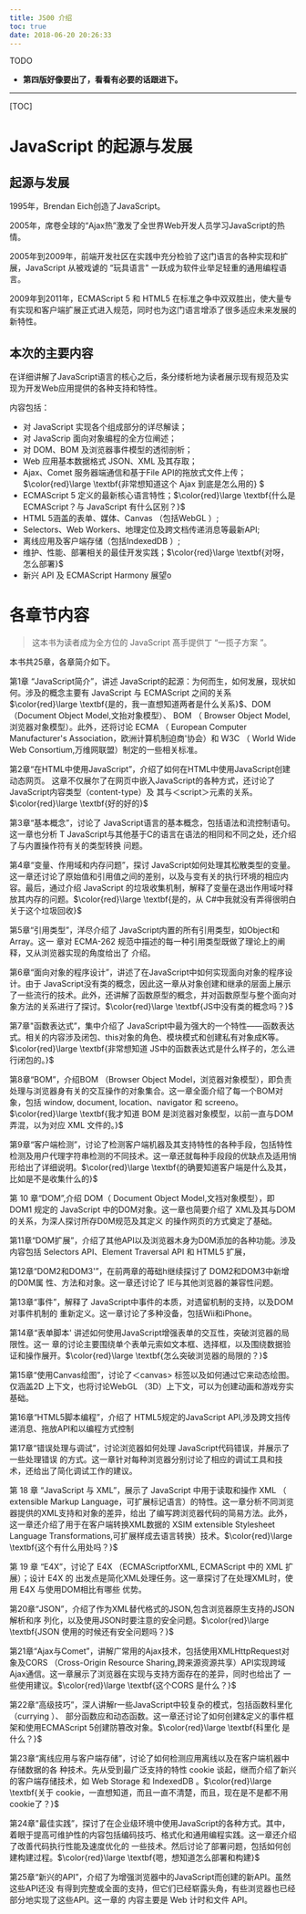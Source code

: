 ```yaml
---
title: JS00 介绍
toc: true
date: 2018-06-20 20:26:33
---
```

TODO

* **第四版好像要出了，看看有必要的话跟进下。**

------

[TOC]

# JavaScript 的起源与发展

## 起源与发展

1995年，Brendan Eich创造了JavaScript。

2005年，席卷全球的“Ajax热”激发了全世界Web开发人员学习JavaScript的热情。

2005年到2009年，前端开发社区在实践中充分检验了这门语言的各种实现和扩展，JavaScript 从被戏谑的 “玩具语言" 一跃成为软件业举足轻重的通用编程语言。

2009年到2011年，ECMAScript 5 和 HTML5 在标准之争中双双胜出，使大量专有实现和客户端扩展正式进入规范，同时也为这门语言增添了很多适应未来发展的新特性。

## 本次的主要内容

在详细讲解了JavaScript语言的核心之后，条分缕析地为读者展示现有规范及实现为开发Web应用提供的各种支持和特性。

内容包括：

- 对 JavaScript 实现各个组成部分的详尽解读；
- 对 JavaScrip 面向对象编程的全方位阐述；
- 对 DOM、BOM 及浏览器事件模型的透彻剖析；
- Web 应用基本数据格式 JSON、XML 及其存取；
- Ajax、Comet 服务器端通信和基于File API的拖放式文件上传；$\color{red}\large \textbf{非常想知道这个 Ajax 到底是怎么用的} $
- ECMAScript 5 定义的最新核心语言特性；$\color{red}\large \textbf{什么是ECMAScript？与 JavaScript 有什么区别？}$
- HTML 5涵盖的表单、媒体、Canvas （包括WebGL ）;
- Selectors、Web Workers、地理定位及跨文档传递消息等最新API;
- 离线应用及客户端存储（包括IndexedDB ）;
- 维护、性能、部署相关的最佳开发实践；$\color{red}\large \textbf{对呀，怎么部署}$
- 新兴 API 及 ECMAScript Harmony 展望o



# 各章节内容

> 这本书为读者成为全方位的 JavaScript 髙手提供丁  “一揽子方案 ”。

本书共25章，各章简介如下。

第1章 “JavaScript简介”，讲述 JavaScript的起源：为何而生，如何发展，现状如何。涉及的概念主要有 JavaScript 与 ECMAScript 之间的关系$\color{red}\large \textbf{是的，我一直想知道两者是什么关系}$、DOM （Document Object Model,文抬对象模型）、 BOM （ Browser Object Model,浏览器对象模型）。此外，还将讨论 ECMA （ European Computer Manufacturer's Association，欧洲计算机制迫商'协会）和 W3C （ World Wide Web Consortium,万维网联盟）制定的一些相关标准。

第2章“在HTML中使用JavaScript”，介绍了如何在HTML中使用JavaScript创建动态网页。 这章不仅展尔了在网页中嵌入JavaScript的各种方式，还讨论了 JavaScript内容类型（content-type）及 其与＜script＞元素的关系。$\color{red}\large \textbf{好的好的}$

第3章“基本概念”，讨论了 JavaScript语言的基本概念，包括语法和流控制语句。这一章也分析 T JavaScript与其他基于C的语言在语法的相同和不同之处，还介绍了与内置操作符有关的类型转换 问题。

第4章“变量、作用域和内存问题”，探讨 JavaScript如何处理其松散类型的变量。这一章还讨论了原始值和引用值之间的差别，以及与变有关的执行环境的相应内容。最后，通过介绍 JavaScript 的垃圾收集机制，解释了变量在退出作用域吋释放其内存的问题。$\color{red}\large \textbf{是的，从 C#中我就没有弄得很明白关于这个垃圾回收}$

第5章“引用类型”，洋尽介绍了 JavaScript内置的所有引用类型，如Object和Array。这一 章对 ECMA-262 规范中描述的每一种引用类型既做了理论上的阐释，又从浏览器实现的角度给出了 介绍。

第6章“面向对象的程序设计”，讲述了在JavaScript中如何实现面向对象的程序设计。由于 JavaScript没有类的概念，因此这一章从对象创建和继承的层面上展示了一些流行的技术。此外，还讲解了函数原型的概念，并对函数原型与整个面向对象方法的关系进行了探讨。$\color{red}\large \textbf{JS中没有类的概念吗？}$

第7章"函数表达式”，集中介绍了 JavaScript中最为强大的一个特性——函数表达式。相关的内容涉及闭包、this对象的角色、模块模式和创建私有对象成K等。$\color{red}\large \textbf{非常想知道 JS中的函数表达式是什么样子的，怎么进行闭包的。}$

第8章“BOM”，介绍BOM （Browser Object Model，浏览器对象模型），即负责处理与浏览器身有关的交互操作的对象集合。这一章全面介绍了每一个BOM对象，包括 window, document, location、navigator 和 screeno。$\color{red}\large \textbf{我才知道 BOM 是浏览器对象模型，以前一直与DOM弄混，以为对应 XML 文件的。}$

第9章“客户端检测”，讨论了检测客户端机器及其支持特性的各种手段，包括特性检测及用户代理字符串检测的不同技术。这一章还就每种手段段的优缺点及适用悄形给出了详细说明。$\color{red}\large \textbf{的确要知道客户端是什么及其，比如是不是收集什么的}$

第 10 章“DOM”,介绍 DOM（ Document Object Model,文裆对象模型），即 DOM1 规定的 JavaScript 中的DOM对象。这一章也简要介绍了 XML及其与DOM的关系，为深人探讨所存D0M规范及其定义 的操作网页的方式奠定了基础。

第11章“DOM扩展”，介绍了其他API以及浏览器木身为D0M添加的各种功能。涉及内容包括 Selectors API、Element Traversal API 和 HTML5 扩展，

第12章“DOM2和DOM3'”，在前两章的苺础h继续探讨了 DOM2和DOM3中新增的D0M属 性、方法和对象。这一章还讨论了 IE与其他浏览器的兼容性问题。

第13章“事件”，解释了 JavaScript中事件的本质，对遗留机制的支持，以及DOM对事件机制的 重新定义。这一章讨论了多种没备，包括Wii和iPhone。

第14章“表单脚本' 讲述如何使用JavaScript增强表单的交互性，突破浏览器的局限性。这一 章的讨论主要围绕单个表单元索如文本框、选择框，以及围绕数据验证和操作展开。$\color{red}\large \textbf{怎么突破浏览器的局限的？}$

第15章“使用Canvas绘图”，讨论了＜canvas> 标签以及如何通过它来动态绘图。仅涵盖2D 上下文，也将讨论WebGL （3D）上下文，可以为创建动画和游戏夯实基础。

第16章“HTML5脚本编程”，介绍了 HTML5规定的JavaScript API,涉及跨文挡传递消息、拖放API和以编程方式控制<audio> 和< video> 元索，以及管理历史状态。

第17章“错误处理与调试”，讨论浏览器如何处理 JavaScript代码错误，并展示了一些处理错误 的方式。这一章针对每种浏览器分别讨论了相应的调试工具和技术，还给出了简化调试工作的建议。

第 18 章 “JavaScript 与 XML”，展示了 JavaScript 中用于读取和操作 XML （ extensible Markup Language，可扩展标记语言）的特性。这一章分析不同浏览器提供的XML支持和对象的差异，给出 了编写跨浏览器代码的简易方法。此外，这一章还介绍了用于在客户端转换XML数据的 XSIM extensible Stylesheet Language Transformations,可扩展样成去语言转换）技术。$\color{red}\large \textbf{这个有什么用处吗？}$

第 19 章 “E4X”，讨论了 E4X （ECMAScriptforXML, ECMAScript 中的 XML 扩展）；设计 E4X 的 出发点是简化XML处理任务。这一章探讨了在处理XML时，使用 E4X 与使用DOM相比有哪些 优势。

第20章“JSON”，介绍了作为XML替代格式的JSON,包含浏览器原生支持的JSON解析和序 列化，以及使用JSON时要注意的安全问题。$\color{red}\large \textbf{JSON 使用的时候还有安全问题吗？}$

第21章“Ajax与Comet”，讲解广常用的Ajax技术，包括使用XMLHttpRequest对象及CORS （Cross-Origin Resource Sharing,跨来源资源共享）API实现跨域Ajax通信。这一章展示了浏览器在实现与支持方面存在的差异，同时也给出了 一些使用建议。$\color{red}\large \textbf{这个CORS 是什么？}$

第22章“高级技巧”，深人讲解r一些JavaScript中较复杂的模式，包括函数科里化（currying ）、 部分函数应和动态函数。这一章还讨论了如何创建&定义的事件框架和使用ECMAScript 5创建防篡改对象。$\color{red}\large \textbf{科里化 是什么？}$

第23章“离线应用与客户端存储”，讨论了如何检测应用离线以及在客户端机器中存储数据的各 种技术。先从受到最广泛支持的特性 cookie 谈起，继而介绍了新兴的客户端存储技术，如 Web Storage 和 IndexedDB 。$\color{red}\large \textbf{关于 cookie，一直想知道，而且一直不清楚，而且，现在是不是都不用 cookie了？}$

第24章"最佳实践”，探讨了在企业级环境中使用JavaScript的各种方式。其中，着眼于提高可维护性的内容包括编码技巧、格式化和通用编程实践。这一章还介绍了改善代码执行性能及速度优化的 一些技术。然后讨论了部署问题，包括如何创建构建过程。$\color{red}\large \textbf{嗯，想知道怎么部署和构建}$

第25章“新兴的API”，介绍了为增强浏览器中的JavaScript而创建的新API。虽然这些API还没 有得到完整或全面的支持，但它们已经崭露头角，有些浏览器也已经部分地实现了这些API。这一章的 内容主要是 Web 计时和文件 API。

